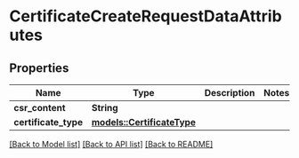 # CertificateCreateRequestDataAttributes

## Properties

Name | Type | Description | Notes
------------ | ------------- | ------------- | -------------
**csr_content** | **String** |  | 
**certificate_type** | [**models::CertificateType**](CertificateType.md) |  | 

[[Back to Model list]](../README.md#documentation-for-models) [[Back to API list]](../README.md#documentation-for-api-endpoints) [[Back to README]](../README.md)


